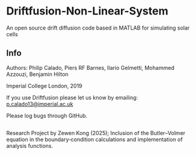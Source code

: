 # Driftfusion-Non-Linear-System
An open source drift diffusion code based in MATLAB for simulating solar cells

## Info
Authors: Philip Calado, Piers RF Barnes, Ilario Gelmetti, Mohammed Azzouzi, Benjamin Hilton

Imperial College London, 2019

If you use Driftfusion please let us know by emailing:
p.calado13@imperial.ac.uk

Please log bugs through GitHub.

## 
Research Project by Zewen Kong (2025); 
Inclusion of the Butler–Volmer equation in the boundary‑condition calculations and implementation of analysis functions.

